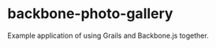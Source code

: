 backbone-photo-gallery
======================

Example application of using Grails and Backbone.js together.